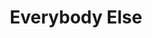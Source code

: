 ---
ee_id: '62'
site: '1'
type: '2'
long_id: 2009-040 Everybody Else
url: 2009-040-everybody-else
year: '2009'
medium: 'Intro for Digital Folklore Book. '
commission:
add_credit:
dims:
pitch: "<p>​Txt about digital folklore.</p>"
ps:
live_url: " http://digitalfolklore.org/"
related:
title: Everybody Else
youtube:
imgs: Everybody-Else-2009-040-Full-1-Database-IH.jpg
subheading:
year2: '2009'
download:
add_credits:
related_code:
! '':
layout: things-i-made
---